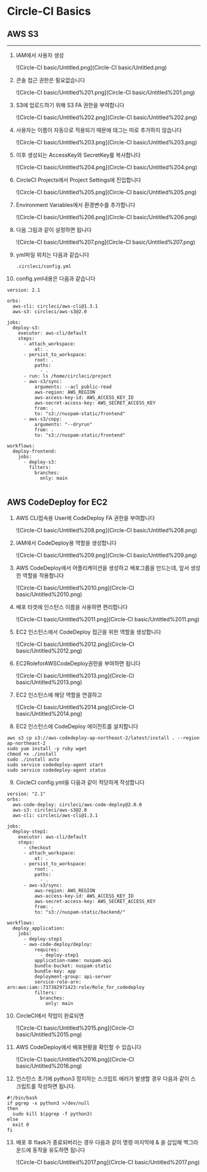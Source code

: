 # Circle-CI Basics

## AWS S3

---

1. IAM에서 사용자 생성
    
    ![Circle-CI basic/Untitled.png](Circle-CI basic/Untitled.png)
    
2. 콘솔 접근 권한은 필요없습니다
    
    ![Circle-CI basic/Untitled%201.png](Circle-CI basic/Untitled%201.png)
    
3. S3에 업로드하기 위해 S3 FA 권한을 부여합니다
    
    ![Circle-CI basic/Untitled%202.png](Circle-CI basic/Untitled%202.png)
    
4. 사용자는 이름이 자동으로 적용되기 때문에 태그는 따로 추가하지 않습니다
    
    ![Circle-CI basic/Untitled%203.png](Circle-CI basic/Untitled%203.png)
    
5. 이후 생성되는 AccessKey와 SecretKey를 복사합니다
    
    ![Circle-CI basic/Untitled%204.png](Circle-CI basic/Untitled%204.png)
    
6. CircleCI Projects에서 Project Settings에 진입합니다
    
    ![Circle-CI basic/Untitled%205.png](Circle-CI basic/Untitled%205.png)
    
7. Environment Variables에서 환경변수를 추가합니다
    
    ![Circle-CI basic/Untitled%206.png](Circle-CI basic/Untitled%206.png)
    
8. 다음 그림과 같이 설정하면 됩니다
    
    ![Circle-CI basic/Untitled%207.png](Circle-CI basic/Untitled%207.png)
    
9. yml파일 위치는 다음과 같습니다
    
    `
    .circleci/config.yml
    `
    
10. config.yml내용은 다음과 같습니다
```
version: 2.1

orbs:
  aws-cli: circleci/aws-cli@1.3.1
  aws-s3: circleci/aws-s3@2.0

jobs:
  deploy-s3:
    executor: aws-cli/default
    steps:
      - attach_workspace:
          at: .
      - persist_to_workspace:
          root: .
          paths:
            - .
      - run: ls /home/circleci/project
      - aws-s3/sync:
          arguments: --acl public-read
          aws-region: AWS_REGION
          aws-access-key-id: AWS_ACCESS_KEY_ID
          aws-secret-access-key: AWS_SECRET_ACCESS_KEY
          from: .
          to: "s3://nuspam-static/frontend"
      - aws-s3/copy:
          arguments: "--dryrun"
          from: .
          to: "s3://nuspam-static/frontend"

workflows:
  deploy-frontend:
    jobs:
      - deploy-s3:
        filters:
          branches:
            only: main
    
```
## AWS CodeDeploy for EC2

1. AWS CLI접속용 User에 CodeDeploy FA 권한을 부여합니다
    
    ![Circle-CI basic/Untitled%208.png](Circle-CI basic/Untitled%208.png)
    
2. IAM에서 CodeDeploy용 역할을 생성합니다
    
    ![Circle-CI basic/Untitled%209.png](Circle-CI basic/Untitled%209.png)
    
3. AWS CodeDeploy에서 어플리케이션을 생성하고 배포그룹을 만드는데, 앞서 생성한 역할을 적용합니다
    
    ![Circle-CI basic/Untitled%2010.png](Circle-CI basic/Untitled%2010.png)
    
4. 배포 타겟에 인스턴스 이름을 사용하면 편리합니다
    
    ![Circle-CI basic/Untitled%2011.png](Circle-CI basic/Untitled%2011.png)
    
5. EC2 인스턴스에서 CodeDeploy 접근을 위한 역할을 생성합니다
    
    ![Circle-CI basic/Untitled%2012.png](Circle-CI basic/Untitled%2012.png)
    
6. EC2RoleforAWSCodeDeploy권한을 부여하면 됩니다
    
    ![Circle-CI basic/Untitled%2013.png](Circle-CI basic/Untitled%2013.png)
    
7. EC2 인스턴스에 해당 역할을 연결하고
    
    ![Circle-CI basic/Untitled%2014.png](Circle-CI basic/Untitled%2014.png)
    
8. EC2 인스턴스에 CodeDeploy 에이전트를 설치합니다
    
```
aws s3 cp s3://aws-codedeploy-ap-northeast-2/latest/install . --region ap-northeast-2
sudo yum install -y ruby wget
chmod +x ./install
sudo ./install auto
sudo service codedeploy-agent start
sudo service codedeploy-agent status
```
 
9. CircleCI config.yml을 다음과 같이 적당하게 작성합니다
    
```
version: "2.1"
orbs:
  aws-code-deploy: circleci/aws-code-deploy@2.0.0
  aws-s3: circleci/aws-s3@2.0
  aws-cli: circleci/aws-cli@1.3.1

jobs:
  deploy-step1:
    executor: aws-cli/default
    steps:
      - checkout
      - attach_workspace:
          at: .
      - persist_to_workspace:
          root: .
          paths:
            - .
      - aws-s3/sync:
          aws-region: AWS_REGION
          aws-access-key-id: AWS_ACCESS_KEY_ID
          aws-secret-access-key: AWS_SECRET_ACCESS_KEY
          from: .
          to: "s3://nuspam-static/backend/"

workflows:
  deploy_application:
    jobs:
      - deploy-step1
      - aws-code-deploy/deploy:
          requires:
            - deploy-step1
          application-name: nuspam-api
          bundle-bucket: nuspam-static
          bundle-key: app
          deployment-group: api-server
          service-role-arn: arn:aws:iam::737382971423:role/Role_for_codedeploy
          filters:
            branches:
              only: main
```
    
10. CircleCI에서 작업이 완료되면
    
    ![Circle-CI basic/Untitled%2015.png](Circle-CI basic/Untitled%2015.png)
    
11. AWS CodeDeploy에서 배포현황을 확인할 수 있습니다
    
    ![Circle-CI basic/Untitled%2016.png](Circle-CI basic/Untitled%2016.png)
    
12. 인스턴스 초기에 python3 정지하는 스크립트 에러가 발생할 경우 다음과 같이 스크립트를 작성하면 됩니다.
    
```
#!/bin/bash
if pgrep -x python3 >/dev/null
then
  sudo kill $(pgrep -f python3)
else
  exit 0
fi
```
    
13. 배포 후 flask가 종료되버리는 경우 다음과 같이 명령 마지막에 & 을 삽입해 백그라운드에 동작을 유도하면 됩니다
    
    ![Circle-CI basic/Untitled%2017.png](Circle-CI basic/Untitled%2017.png)
    
